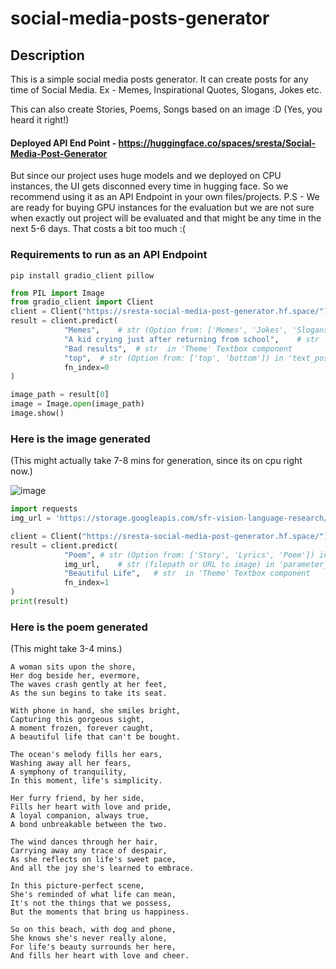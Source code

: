 # social-media-posts-generator

## Description

This is a simple social media posts generator. It can create posts for any time of Social Media. Ex - Memes, Inspirational Quotes, Slogans, Jokes etc. 

This can also create Stories, Poems, Songs based on an image :D (Yes, you heard it right!)

#### Deployed API End Point - https://huggingface.co/spaces/sresta/Social-Media-Post-Generator

But since our project uses huge models and we deployed on CPU instances, the UI gets disconned every time in hugging face. So we recommend using it as an API Endpoint in your own files/projects.
P.S - We are ready for buying GPU instances for the evaluation but we are not sure when exactly out project will be evaluated and that might be any time in the next 5-6 days. That costs a bit too much :(

### Requirements to run as an API Endpoint 

```
pip install gradio_client pillow
```

```python
from PIL import Image
from gradio_client import Client
client = Client("https://sresta-social-media-post-generator.hf.space/")
result = client.predict(
            "Memes",	# str (Option from: ['Memes', 'Jokes', 'Slogans', 'Inspirational Quotes']) in 'Category' Dropdown component
            "A kid crying just after returning from school",	# str  in 'Image Description/prompt' Textbox component
            "Bad results",	# str  in 'Theme' Textbox component
            "top",	# str (Option from: ['top', 'bottom']) in 'text_position' Dropdown component
            fn_index=0
)

image_path = result[0]
image = Image.open(image_path)
image.show()
```
### Here is the image generated

(This might actually take 7-8 mins for generation, since its on cpu right now.)

![image](https://github.com/sravanthgithub/social-media-posts-generator/assets/77894804/fc9caf9f-0c45-45a8-bc53-5dd86c23303e)


```python
import requests
img_url = 'https://storage.googleapis.com/sfr-vision-language-research/BLIP/demo.jpg'

client = Client("https://sresta-social-media-post-generator.hf.space/")
result = client.predict(
            "Poem",	# str (Option from: ['Story', 'Lyrics', 'Poem']) in 'Category' Dropdown component
            img_url,	# str (filepath or URL to image) in 'parameter_17' Image component
            "Beautiful Life",	# str  in 'Theme' Textbox component
            fn_index=1
)
print(result)
``` 
### Here is the poem generated

(This might take 3-4 mins.)

```
A woman sits upon the shore,
Her dog beside her, evermore,
The waves crash gently at her feet,
As the sun begins to take its seat.

With phone in hand, she smiles bright,
Capturing this gorgeous sight,
A moment frozen, forever caught,
A beautiful life that can't be bought.

The ocean's melody fills her ears,
Washing away all her fears,
A symphony of tranquility,
In this moment, life's simplicity.

Her furry friend, by her side,
Fills her heart with love and pride,
A loyal companion, always true,
A bond unbreakable between the two.

The wind dances through her hair,
Carrying away any trace of despair,
As she reflects on life's sweet pace,
And all the joy she's learned to embrace.

In this picture-perfect scene,
She's reminded of what life can mean,
It's not the things that we possess,
But the moments that bring us happiness.

So on this beach, with dog and phone,
She knows she's never really alone,
For life's beauty surrounds her here,
And fills her heart with love and cheer.
```


